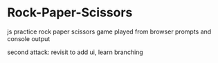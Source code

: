 # Rock-Paper-Scissors
js practice rock paper scissors game played from browser prompts and console output

second attack: revisit to add ui, learn branching